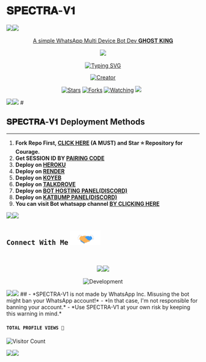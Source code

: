 # 𝐒𝐏𝐄𝐂𝐓𝐑𝐀-𝐕𝟏
<a><img src='https://i.imgur.com/LyHic3i.gif'/></a><a><img src='https://i.imgur.com/LyHic3i.gif'/></a>
<p align="center"> 
<u> 
  A simple WhatsApp Multi Device Bot Dev 𝐆𝐇𝐎𝐒𝐓 𝐊𝐈𝐍𝐆</u>
</p>
<p align="center">
<img src="https://files.catbox.moe/la2zx7.jpg"/>       
<p align="center">
  <a href="https://git.io/typing-svg"><img src="https://readme-typing-svg.demolab.com?font=EB+Garamond&weight=800&size=28&duration=4000&pause=1000&random=false&width=435&lines=+•SPECTRA-V1•;MULTI-DEVICE+WHATSAPP+BOT;DEVELOPED+BY+GHOST+KING;RELEASED+DATE+05%2F12%2F2026." alt="Typing SVG" /></a>
</p> 
<p align="center">
<a href="https://github.com/ghost-king-tz"><img title="Creator" src="https://img.shields.io/badge/Creator-𝐆𝐇𝐎𝐒𝐓_𝐊𝐈𝐍𝐆-red.svg?style=for-the-badge&logo=github"></a>
</p>
<p align="center">
<a href="https://github.com/ghost-king-tz/SPECTRA-V1-/stargazers/"><img title="Stars" src="https://img.shields.io/github/stars/ghost-king-tz/SPECTRA-V1-?color=blue&style=flat-square"></a>
<a href="https://github.com/ghost-king-tz/SPECTRA-V1-/network/members"><img title="Forks" src="https://img.shields.io/github/forks/ghost-king-tz/SPECTRA-V1-?color=yellow&style=flat-square"></a>
<a href="https://github.com/ghost-king-tz/SPECTRA-V1-/watchers"><img title="Watching" src="https://img.shields.io/github/watchers/ghost-king-tz/SPECTRA-V1-?label=Watchers&color=red&style=flat-square"></a>
<a href="https://github.com/ghost-king-tz/SPECTRA-V1-/graphs/commit-activity"><img height="20" src="https://img.shields.io/badge/Maintained-Yes-red.svg"></a>&nbsp;&nbsp;
</p>
<a><img src='https://i.imgur.com/LyHic3i.gif'/></a><a><img src='https://i.imgur.com/LyHic3i.gif'/></a>
#


## 𝐒𝐏𝐄𝐂𝐓𝐑𝐀-𝐕𝟏 Deployment Methods
---
1.  **Fork Repo First, [CLICK HERE](https://github.com/ghost-king-tz/SPECTRA-V1-/fork) (A MUST) and Star ⭐ Repository for Courage.**
2.  **Get SESSION ID BY [PAIRING CODE]()** 
3. **Deploy on [HEROKU](https://dashboard.heroku.com/new?template=https://github.com/ghost-king-tz/SPECTRA-V1-)**
3. **Deploy on [RENDER](https://dashboard.render.com/signup)**
3. **Deploy on [KOYEB](https://app.koyeb.com/)**
3. **Deploy on [TALKDROVE](https://host.talkdrove.com)**
3. **Deploy on [BOT HOSTING PANEL(DISCORD)](https://bot-hosting.net)**
3. **Deploy on [KATBUMP PANEL(DISCORD)](https://dashboard.katabump.com/auth/login)**
8. **You can visit Bot whatsapp channel [BY CLICKING HERE]()**

<a><img src='https://i.imgur.com/LyHic3i.gif'/></a><a><img src='https://i.imgur.com/LyHic3i.gif'/></a>

## `Connect With Me` <img src="https://github.com/0xAbdulKhalid/0xAbdulKhalid/raw/main/assets/mdImages/handshake.gif" width ="80"></h1> 
 <br> 
<p align="center">
<a href="https://wa.me/255719632816"><img src="https://img.shields.io/badge/Contact +255719632816-25D366?style=for-the-badge&logo=whatsapp&logoColor=white" /></a
<a href="#"><img src="https://img.shields.io/badge/Join Official Channel-25D366?style=for-the-badge&logo=whatsapp&logoColor=white" /></a>
<br>
<p align="center">
<img alt="Development" width="250" src="https://media2.giphy.com/media/W9tBvzTXkQopi/giphy.gif?cid=6c09b952xu6syi1fyqfyc04wcfk0qvqe8fd7sop136zxfjyn&ep=v1_internal_gif_by_id&rid=giphy.gif&ct=g" /> </p>
<a><img src='https://i.imgur.com/LyHic3i.gif'/></a><a><img src='https://i.imgur.com/LyHic3i.gif'/></a>
##
- *SPECTRA-V1 is not made by WhatsApp Inc. Misusing the bot might ban your WhatsApp account!*
- *In that case, I'm not responsible for banning your account.*
- *Use SPECTRA-V1 at your own risk by keeping this warning in mind.*
  
  #### `TOTAL PROFILE VIEWS 🧚`
![Visitor Count](https://profile-counter.glitch.me/ghost-king-tz/count.svg)

<a><img src='https://i.imgur.com/LyHic3i.gif'/></a><a><img src='https://i.imgur.com/LyHic3i.gif'/></a>
